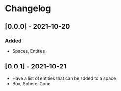 # Changelog

## [0.0.0] - 2021-10-20
### Added
- Spaces, Entities
## [0.0.1] - 2021-10-21
<!-- - Space has one or more 'scene' entities. -->
- Have a list of entities that can be added to a space
- Box, Sphere, Cone
